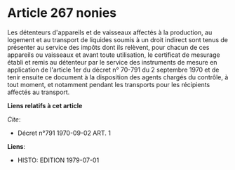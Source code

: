 # Article 267 nonies

Les détenteurs d'appareils et de vaisseaux affectés à la production, au logement et au transport de liquides soumis à un
droit indirect sont tenus de présenter au service des impôts dont ils relèvent, pour chacun de ces appareils ou vaisseaux et
avant toute utilisation, le certificat de mesurage établi et remis au détenteur par le service des instruments de mesure en
application de l'article 1er du décret n° 70-791 du 2 septembre 1970 et de tenir ensuite ce document à la disposition des
agents chargés du contrôle, à tout moment, et notamment pendant les transports pour les récipients affectés au transport.

**Liens relatifs à cet article**

_Cite_:

  - Décret n°791 1970-09-02 ART. 1

**Liens**:

  - HISTO: EDITION 1979-07-01
